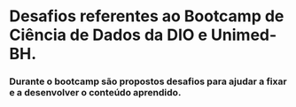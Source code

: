 # Desafios referentes ao Bootcamp de Ciência de Dados da DIO e Unimed-BH.

### Durante o bootcamp são propostos desafios para ajudar a fixar e a desenvolver o conteúdo aprendido.
